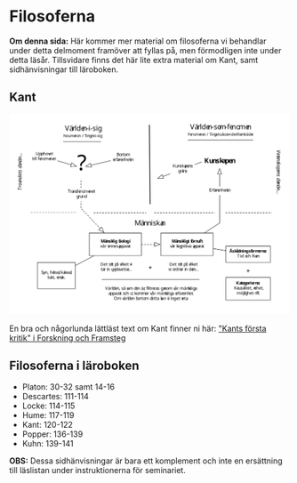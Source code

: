 # Filosoferna

<!-- ## Platon  ## Descartes  ## Locke  ## Hume  -->

**Om denna sida:** Här kommer mer material om filosoferna vi behandlar under detta delmoment framöver att fyllas på, men förmodligen inte under detta läsår. Tillsvidare finns det här lite extra material om Kant, samt sidhänvisningar till läroboken.

## Kant

![BILD](0_kartor/kant_karta.svg)

En bra och någorlunda lättläst text om Kant finner ni här:  ["Kants första kritik" i Forskning och Framsteg](http://fof.se/tidning/2004/6/kants-forsta-kritik)

## Filosoferna i läroboken

* Platon: 30-32 samt 14-16
* Descartes: 111-114
* Locke: 114-115
* Hume: 117-119
* Kant: 120-122
* Popper: 136-139
* Kuhn: 139-141

**OBS:** Dessa sidhänvisningar är bara ett komplement och inte en ersättning till läslistan under instruktionerna för seminariet. 

<!--OBS: För popper och Kuhn kan jag bara referera till texten om vetenskap när jag skrivit denna -->


